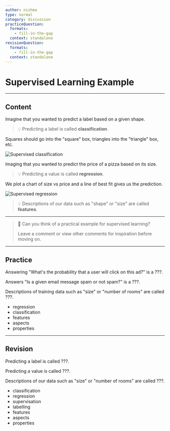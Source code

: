 ```yaml
---
author: nishma
type: normal
category: discussion
practiceQuestion:
  formats:
    - fill-in-the-gap
  context: standalone
revisionQuestion:
  formats:
    - fill-in-the-gap
  context: standalone
---
```

# Supervised Learning Example

---
## Content

Imagine that you wanted to predict a label based on a given shape.

> 💡 Predicting a label is called **classification**.

Squares should go into the "square" box, triangles into the "triangle" box, etc.

![Supervised classification](https://img.enkipro.com/8e1fe2d8b1a6c9bde41ec372de22eee5.png)

Imaging that you wanted to predict the price of a pizza based on its size.

> 💡 Predicting a value is called **regression**.

We plot a chart of size vs price and a line of best fit gives us the prediction.

![Supervised regression](https://img.enkipro.com/d37143e29ee59e3d2b0d93bfa8d2ba25.png)

> 💡 Descriptions of our data such as "shape" or "size" are called **features**.

---

> 💬 Can you think of a practical example for supervised learning?
>
> Leave a comment or view other comments for inspiration before moving on.

---
## Practice

Answering "What's the probability that a user will click on this ad?" is a ???.

Answers "Is a given email message spam or not spam?" is a ???.

Descriptions of training data such as "size" or "number of rooms" are called ???.

- regression
- classification
- features
- aspects
- properties

---
## Revision

Predicting a label is called ???.

Predicting a value is called ???.

Descriptions of our data such as "size" or "number of rooms" are called ???.

- classification
- regression
- supervisation
- labelling
- features
- aspects
- properties